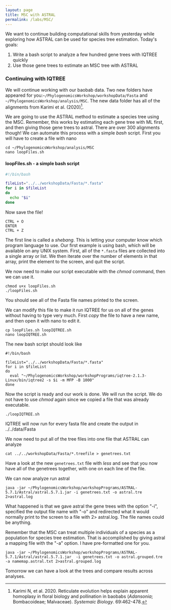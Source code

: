 ```yaml
---
layout: page
title: MSC with ASTRAL
permalink: /labs/MSC/
---
```


We want to continue building computational skills from yesterday while exploring how ASTRAL can be used for species tree estimation. Today's goals:
1. Write a bash script to analyze a few hundred gene trees with IQTREE quickly
2. Use those gene trees to estimate an MSC tree with ASTRAL

### Continuing with IQTREE

We will continue working with our baobab data. Two new folders have appeared for you:`~/PhylogenomicsWorkshop/workshopData/Fasta` and `~/PhylogenomicsWorkshop/analysis/MSC`. The new data folder has all of the alignments from Karimi et al. (2020)[^1].

We are going to use the ASTRAL method to estimate a species tree using the MSC. Remember, this works by estimating each gene tree with ML first, and then giving those gene trees to astral. There are over 300 alignments though! We can automate this process with a simple *bash* script. First you will have to create a file with nano
```
cd ~/PhylogenomicsWorkshop/analysis/MSC
nano loopFiles.sh
```

#### loopFiles.sh - a simple bash script
```sh
#!/bin/bash                                                                                                                   

fileList="../../workshopData/Fasta/*.fasta"
for i in $fileList
do
  echo "$i"
done
```
Now save the file!
```
CTRL + O
ENTER
CTRL + Z
```
The first line is called a *shebang*. This is letting your computer know which program language to use. Our first example is using bash, which will be available on any UNIX system. First, all of the `*.fasta` files are collected into a single array or list. We then iterate over the number of elements in that array, print the element to the screen, and quit the script.

We now need to make our script executable with the *chmod* command, then we can use it.
```
chmod u+x loopFiles.sh
./loopFiles.sh
```
You should see all of the Fasta file names printed to the screen.

We can modify this file to make it run IQTREE for us on all of the genes without having to type very much. First *copy* the file to have a new name, and then open it with nano to edit it.
```
cp loopFiles.sh loopIQTREE.sh
nano loopIQTREE.sh
```
The new bash script should look like
```
#!/bin/bash

fileList="../../workshopData/Fasta/*.fasta"
for i in $fileList
do
  eval "~/PhylogenomicsWorkshop/workshopPrograms/iqtree-2.1.3-Linux/bin/iqtree2 -s $i -m MFP -B 1000"
done
```
Now the script is ready and our work is done. We will run the script. We do not have to use *chmod* again since we copied a file that was already executable.
```
./loopIQTREE.sh
```
IQTREE will now run for every fasta file and create the output in ../../data/Fasta

We now need to put all of the tree files into one file that ASTRAL can analyze
```
cat ../../workshopData/Fasta/*.treefile > genetrees.txt
```

Have a look at the new `genetrees.txt` file with *less* and see that you now have all of the genetrees together, with one on each line of the file.

We can now analyze run astral
```
java -jar ~/PhylogenomicsWorkshop/workshopPrograms/ASTRAL-5.7.1/Astral/astral.5.7.1.jar -i genetrees.txt -o astral.tre 2>astral.log
```
What happened is that we gave astral the gene trees with the option "-i", specified the output file name with "-o" and redirected what it would normally print to the screen to a file with 2> astral.log. The file names could be anything.

Remember that the MSC can treat multiple individuals of a species as a population for species tree estimation. That is accomplished by giving astral a mapping file with the "-a" option. I have pre-formatted one for you.
```
java -jar ~/PhylogenomicsWorkshop/workshopPrograms/ASTRAL-5.7.1/Astral/astral.5.7.1.jar  -i genetrees.txt -o astral.grouped.tre -a namemap.astral.txt 2>astral.grouped.log
```

Tomorrow we can have a look at the trees and compare results across analyses.

[^1]: Karimi N, et al. 2020. Reticulate evolution helps explain apparent homoplasy in floral biology and pollination in baobabs (*Adansonia*; Bombacoideae; Malvaceae). *Systemaic Biology*. 69:462-478. 